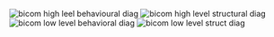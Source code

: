 ![bicom high leel behavioural diag](https://user-images.githubusercontent.com/92022676/157915899-c257d2fb-79f3-4068-95fb-0708f1f6c281.png)
![bicom high level structural diag](https://user-images.githubusercontent.com/92022676/157915904-ebe7ae1e-d1b6-42ed-b5b0-ac1b6cdfef4d.png)
![bicom low level behavioral diag](https://user-images.githubusercontent.com/92022676/157915909-81ed27c6-29f9-447a-8649-23cc21c4a5b9.png)
![bicom low level struct diag](https://user-images.githubusercontent.com/92022676/157915910-d583df82-7ed4-4e9a-b292-961811768258.png)


